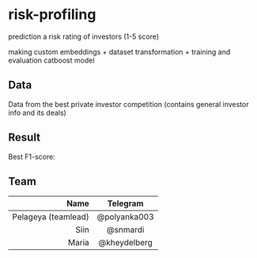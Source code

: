 # risk-profiling
prediction a risk rating of investors (1-5 score)

making custom embeddings + dataset transformation + training and evaluation catboost model

## Data 
Data from the best private investor competition (contains general investor info and its deals)

## Result 
Best F1-score: 

## Team

| **Name** | **Telegram** |
|----:|:----------:|
| Pelageya (teamlead) | @polyanka003 |
| Siin |  @snmardi |
| Maria | @kheydelberg |

